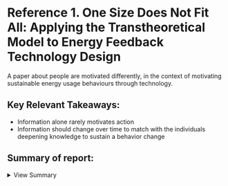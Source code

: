 # Reference 1. One Size Does Not Fit All: Applying the Transtheoretical Model to Energy Feedback Technology Design

A paper about people are motivated differently, in the context of motivating sustainable energy usage behaviours through technology.

## Key Relevant Takeaways:
  - Information alone rarely motivates action
  - Information should change over time to match with the individuals deepening knowledge to sustain a behavior change

## Summary of report:

<details><summary>View Summary</summary>

#### One approach to motivation is providing real-time, continuous feedback
  - Feedback can be presented in different ways, e.g.:
    - Raw data
    - Personal cost
    - Environmental impact
  - But this approach is limited as they provide the same feedback to differently motivated individuals, at different stages of readiness, willingness and ableness to change. 
  - Unless the user is already motivated, feedback only informs but doesn't necessarily motivate action.

#### Transtheoretical model (stages of change):
Intentional behavior change occurs as a process:
  1. *Precontemplation* (Unaware or unwilling)
  2. *Contemplation* (Acknowledging behaviour is a problem, open to information, but may be far from making an actual commitment)
  3. *Preparation* (Aims to develop and commit to a plan)
  5. *Action* (Overtly modifying behaviour)
  6. *Maintenance, Relapse, Recycling* (Sustain behavior change)

#### Durability of behaviour change 
Durability = behavior that is self sustaining without the need for repeated interventions. To achieve this, intrinsically motivated behaviour is ideal:
  - Intrisic motivation: Doing an activity for its inherent satisfactions rather than for some seperable consequence

#### Commonly-used motivation techniques

  - Information model
    - Provides information to a problem; why it is a problem, and action steps to solve the problem
  - Positive reinforcement
    - Response is followed by the addition of a reinforcing stimulus
    - Increases likelihood that response will be repeated in similar situations.
  - Elaboration Likelihood Model
    - Proposes two routes of cognitive processing
      1. Logic, rationale, and quality of the argument
      2. Emotional persuasion, influenced by factors unrelated to the argument's validity

### Information, Rational-Economic and Attitude Models:
  - Provide complex feedback visualizations and trends over days to months
  - Also action steps to improve behavior <br>
But limitations:
  1. **Information alone rarely motivates action**
  2. Humans have a psychological tendency to avoid non-supportive information, and may discount information that contradicts their current behaviors <br>
This model can be very effective in the *preparation* and *action* stages. Also can be effective in the *maintenance* stage if the **information changes over time to match with the individuals deepening knowledge**.

  </details>
